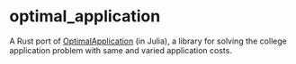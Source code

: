 # optimal_application

A Rust port of [OptimalApplication](https://github.com/maxkapur/OptimalApplication) (in Julia), a library for solving the college application problem with same and varied application costs.

